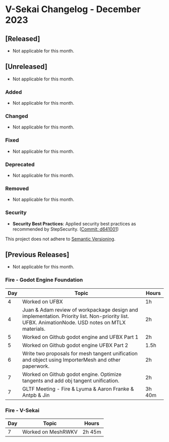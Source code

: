 # V-Sekai Changelog - December 2023

## [Released]

- Not applicable for this month.

## [Unreleased]

- Not applicable for this month.

### Added

- Not applicable for this month.

### Changed

- Not applicable for this month.

### Fixed

- Not applicable for this month.

### Deprecated

- Not applicable for this month.

### Removed

- Not applicable for this month.

### Security

- **Security Best Practices**: Applied security best practices as recommended by StepSecurity. ([Commit: d641001](https://github.com/V-Sekai/v-sekai-game/commit/d641001))

This project does not adhere to [Semantic Versioning](https://semver.org/spec/v2.0.0.html).

## [Previous Releases]

- Not applicable for this month.

### Fire - Godot Engine Foundation

| Day | Topic                                                                                                                                            | Hours  |
| --- | ------------------------------------------------------------------------------------------------------------------------------------------------ | ------ |
| 4   | Worked on UFBX                                                                                                                                   | 1h     |
| 4   | Juan & Adam review of workpackage design and implementation. Priority list. Non-priority list. UFBX. AnimationNode. USD notes on MTLX materials. | 2h     |
| 5   | Worked on Github godot engine and UFBX Part 1                                                                                                    | 2h     |
| 5   | Worked on Github godot engine UFBX Part 2                                                                                                        | 1.5h   |
| 6   | Write two proposals for mesh tangent unification and object using ImporterMesh and other paperwork.                                              | 2h     |
| 7   | Worked on Github godot engine. Optimize tangents and add obj tangent unification.                                                                | 2h     |
| 7   | GLTF Meeting - Fire & Lyuma & Aaron Franke & Antpb & Jin                                                                                         | 3h 40m |

### Fire - V-Sekai

| Day | Topic              | Hours  |
| --- | ------------------ | ------ |
| 7   | Worked on MeshRWKV | 2h 45m |
